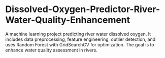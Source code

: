 # Dissolved-Oxygen-Predictor-River-Water-Quality-Enhancement
A machine learning project predicting river water dissolved oxygen. It includes data preprocessing, feature engineering, outlier detection, and uses Random Forest with GridSearchCV for optimization. The goal is to enhance water quality assessment in rivers.
